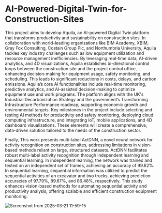 # AI-Powered-Digital-Twin-for-Construction-Sites 


This project aims to develop Aquila, an AI-powered Digital Twin platform that transforms productivity and sustainability on construction sites. In collaboration with world-leading organizations like BIM Academy, XBIM, Gray Fox Consulting, Costain Group Plc, and Northumbria University, Aquila tackles key industry challenges such as low equipment utilization and resource management inefficiencies. By leveraging real-time data, AI-driven analytics, and 4D visualizations, Aquila establishes bi-directional control loops between the construction site and the project control office, enhancing decision-making for equipment usage, safety monitoring, and scheduling. This leads to significant reductions in costs, delays, and carbon emissions. Aquila’s core AI functionalities include real-time monitoring, predictive analytics, and AI-assisted decision-making to optimize equipment use and work programs. The platform aligns with the UK's Industrial Decarbonization Strategy and the government’s Transforming Infrastructure Performance roadmap, supporting economic growth and environmental targets. Key milestones in the project include selecting and testing AI methods for productivity and safety monitoring, deploying cloud computing infrastructure, and integrating IoT, mobile applications, and 4D dashboard visualizations. These elements will create a comprehensive, data-driven solution tailored to the needs of the construction sector.

Finally, This work presents multi-label ActDNN, a novel neural network for activity recognition on construction sites, addressing limitations in vision-based methods reliant on large, structured datasets. ActDNN facilitates robust multi-label activity recognition through independent learning and sequential learning. In independent learning, the network was trained and tested on an independent set of frames, achieving an accuracy of 99.82%. In sequential learning, sequential information was utilized to predict the sequential activities of an excavator and two trucks, achieving prediction accuracies of 97.79%, 89.67%, and 86.48%, respectively. This study enhances vision-based methods for automating sequential activity and productivity analysis, offering scalable and efficient construction equipment monitoring. 

  ![Screenshot from 2025-03-21 11-59-15](https://github.com/user-attachments/assets/b20ea316-c7a6-4cab-aea7-acd921033e7f)



